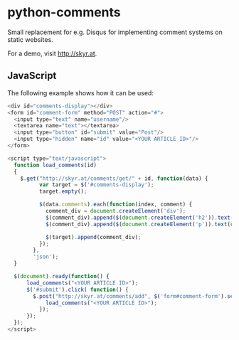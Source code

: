 python-comments
===============

Small replacement for e.g. Disqus for implementing comment systems on static websites.

For a demo, visit http://skyr.at.

JavaScript
----------

The following example shows how it can be used:

```javascript
<div id="comments-display"></div>
<form id="comment-form" method="POST" action="#">
  <input type="text" name="username"/>
  <textarea name="text"></textarea>
  <input type="button" id="submit" value="Post"/>
  <input type="hidden" name="id" value="<YOUR ARTICLE ID>"/>
</form>

<script type="text/javascript">
  function load_comments(id)
  {
    $.get("http://skyr.at/comments/get/" + id, function(data) {
          var target = $('#comments-display');
          target.empty();

          $(data.comments).each(function(index, comment) {
            comment_div = document.createElement('div');
            $(comment_div).append($(document.createElement('h2')).text(comment.username + ", " + comment.date_posted));
            $(comment_div).append($(document.createElement('p')).text(comment.text));

            $(target).append(comment_div);
          });
        },
        'json');
  }

  $(document).ready(function() {
      load_comments("<YOUR ARTICLE ID>");
      $('#submit').click( function() {
        $.post("http://skyr.at/comments/add", $('form#comment-form').serialize(), function(data) {
            load_comments("<YOUR ARTICLE ID>");
          });
      });
  });
</script>
